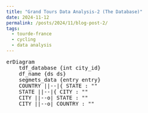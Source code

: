 ```yaml
---
title: "Grand Tours Data Analysis-2 (The Database)"
date: 2024-11-12
permalink: /posts/2024/11/blog-post-2/
tags:
  - tourde-france
  - cycling
  - data analysis
---
```

<pre class='mermaid'>
erDiagram
    tdf_database {int city_id}
    df_name {ds ds}
    segmets_data {entry entry}
    COUNTRY ||--|{ STATE : ""
    STATE ||--|{ CITY : ""
    CITY ||--o| STATE : ""
    CITY ||--o| COUNTRY : ""
  </pre>

<script type="module">
	import mermaid from 'https://cdn.jsdelivr.net/npm/mermaid@10/dist/mermaid.esm.min.mjs';
	mermaid.initialize({
		startOnLoad: true,
		theme: 'dark'
	});
</script>
